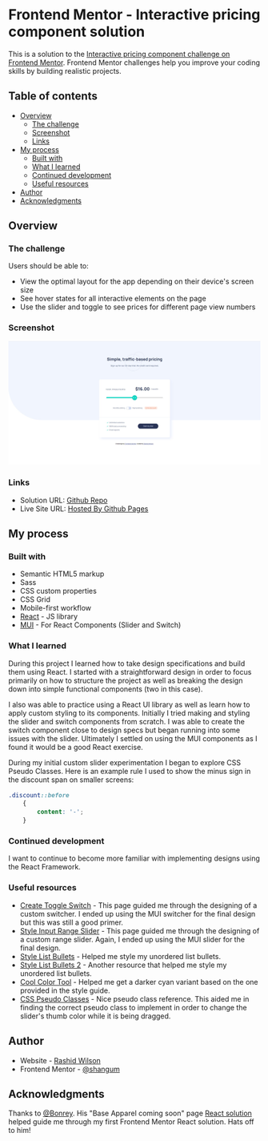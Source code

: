 # Frontend Mentor - Interactive pricing component solution

This is a solution to the [Interactive pricing component challenge on Frontend Mentor](https://www.frontendmentor.io/challenges/interactive-pricing-component-t0m8PIyY8). Frontend Mentor challenges help you improve your coding skills by building realistic projects. 

## Table of contents

- [Overview](#overview)
  - [The challenge](#the-challenge)
  - [Screenshot](#screenshot)
  - [Links](#links)
- [My process](#my-process)
  - [Built with](#built-with)
  - [What I learned](#what-i-learned)
  - [Continued development](#continued-development)
  - [Useful resources](#useful-resources)
- [Author](#author)
- [Acknowledgments](#acknowledgments)

## Overview

### The challenge

Users should be able to:

- View the optimal layout for the app depending on their device's screen size
- See hover states for all interactive elements on the page
- Use the slider and toggle to see prices for different page view numbers

### Screenshot

![](./screenshot.jpg)

### Links

- Solution URL: [Github Repo](#)
- Live Site URL: [Hosted By Github Pages](#)

## My process

### Built with

- Semantic HTML5 markup
- Sass
- CSS custom properties
- CSS Grid
- Mobile-first workflow
- [React](https://reactjs.org/) - JS library
- [MUI](https://mui.com/) - For React Components (Slider and Switch)

### What I learned

During this project I learned how to take design specifications and build them using React. I started with a straightforward design in order to focus primarily on how to structure the project as well as breaking the design down into simple functional components (two in this case).

I also was able to practice using a React UI library as well as learn how to apply custom styling to its components. Initially I tried making and styling the slider and switch components from scratch. I was able to create the switch component close to design specs but began running into some issues with the slider. Ultimately I settled on using the MUI components as I found it would be a good React exercise.

During my initial custom slider experimentation I began to explore CSS Pseudo Classes. Here is an example rule I used to show the minus sign in the discount span on smaller screens:

```css
.discount::before 
    {
        content: '-';
    }
```

### Continued development

I want to continue to become more familiar with implementing designs using the React Framework.

### Useful resources

- [Create Toggle Switch](https://www.w3schools.com/howto/howto_css_switch.asp) - This page guided me through the designing of a custom switcher. I ended up using the MUI switcher for the final design but this was still a good primer.
- [Style Input Range Slider](https://css-tricks.com/styling-cross-browser-compatible-range-inputs-css/) - This page guided me through the designing of a custom range slider. Again, I ended up using the MUI slider for the final design.
- [Style List Bullets](https://web.dev/css-marker-pseudo-element/) - Helped me style my unordered list bullets.
- [Style List Bullets 2](https://love2dev.com/blog/customize-bulleted-list/) - Another resource that helped me style my unordered list bullets.
- [Cool Color Tool](https://www.w3schools.com/colors/colors_picker.asp) - Helped me get a darker cyan variant based on the one provided in the style guide.
- [CSS Pseudo Classes](https://developer.mozilla.org/en-US/docs/Web/CSS/Pseudo-classes) - Nice pseudo class reference. This aided me in finding the correct pseudo class to implement in order to change the slider's thumb color while it is being dragged.

## Author

- Website - [Rashid Wilson](#)
- Frontend Mentor - [@shangum](https://www.frontendmentor.io/profile/shangum)

## Acknowledgments

Thanks to [@Bonrey](https://www.frontendmentor.io/profile/Bonrey). His "Base Apparel coming soon" page [React solution](https://www.frontendmentor.io/solutions/my-first-react-js-project-3DqxqMwXS) helped guide me through my first Frontend Mentor React solution. Hats off to him!


